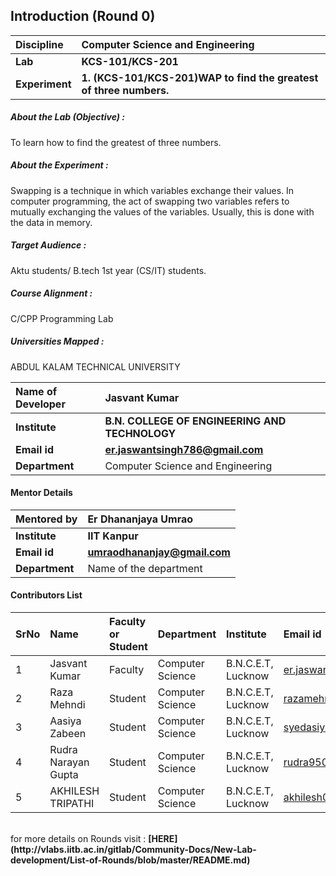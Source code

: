 ## Introduction (Round 0)

<b>Discipline | <b>Computer Science and Engineering
:--|:--|
<b> Lab | <b> KCS-101/KCS-201
<b> Experiment|     <b> 1. (KCS-101/KCS-201)WAP to find the greatest of three numbers.


<h5> About the Lab (Objective) : </h5>

To learn how to find the greatest of three numbers.

<h5> About the Experiment : </h5>

Swapping is a technique in which variables exchange their values. In computer programming, the act of swapping two variables refers to mutually exchanging the values of the variables. Usually, this is done with the data in memory.

<h5> Target Audience : </h5>

 Aktu students/ B.tech 1st year (CS/IT) students.

<h5> Course Alignment : </h5>

C/CPP Programming Lab

<h5> Universities Mapped : </h5>

  ABDUL KALAM TECHNICAL UNIVERSITY

<b>Name of Developer | <b>Jasvant Kumar
:--|:--|
<b> Institute | <b> B.N. COLLEGE OF ENGINEERING AND TECHNOLOGY
<b> Email id|     <b> er.jaswantsingh786@gmail.com
<b> Department | Computer Science and Engineering

#### Mentor Details

<b>Mentored by | <b> Er Dhananjaya Umrao
:--|:--|
<b> Institute | <b> IIT Kanpur
<b> Email id|     <b> umraodhananjay@gmail.com
<b> Department | Name of the department

#### Contributors List

SrNo | Name | Faculty or Student | Department| Institute | Email id
:--|:--|:--|:--|:--|:--|
1 | Jasvant Kumar | Faculty | Computer Science | B.N.C.E.T, Lucknow | er.jaswantsingh786@gmail.com
2 | Raza Mehndi | Student | Computer Science | B.N.C.E.T, Lucknow |razamehndi81@gmail.com
3 | Aasiya Zabeen | Student | Computer Science | B.N.C.E.T, Lucknow |syedasiya000@gmail.com
4 | Rudra Narayan Gupta | Student | Computer Science | B.N.C.E.T, Lucknow |rudra9506@gmail.com
5 | AKHILESH TRIPATHI | Student | Computer Science | B.N.C.E.T, Lucknow |akhilesh03tripathi@gmail.com


<br>
for more details on Rounds visit : <b> [HERE](http://vlabs.iitb.ac.in/gitlab/Community-Docs/New-Lab-development/List-of-Rounds/blob/master/README.md) </b>
